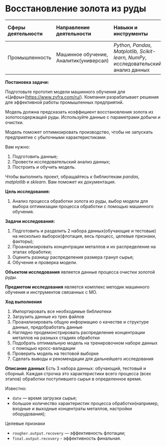 # Восстановление золота из руды
|Сферы деятельности|Направление деятельности|Навыки и инструменты|Ключевые слова проекта|Статус проекта| 
|:-----------------|:-----------------------|:-------------------|:---------------------|:-------------:|
|Промышленность|Машинное обучение, Аналитик(универсал)|*Python, Pandas, Matplotlib, Scikit-learn, NumPy*, исследовательский анализ данных|анализ данных, регрессия, кастомные метрики|Завершен|

**Постановка задачи:**

Подготовьте прототип модели машинного обучения для «Цифры»(https://www.zyfra.com/ru/). Компания разрабатывает решения для эффективной работы промышленных предприятий.

Модель должна предсказать коэффициент восстановления золота из золотосодержащей руды. Используйте данные с параметрами добычи и очистки. 

Модель поможет оптимизировать производство, чтобы не запускать предприятие с убыточными характеристиками.

Вам нужно:

1. Подготовить данные;
2. Провести исследовательский анализ данных;
3. Построить и обучить модель.

Чтобы выполнить проект, обращайтесь к библиотекам *pandas*, *matplotlib* и *sklearn.* Вам поможет их документация.

**Цель исследования:** 
1. Анализ процесса обработки золота из руды, выбор модели для выбора оптимизации процесса обработки с помощью машинного обучения.

**Задачи исследования:**
1. Подготовить и разделить 2 набора данных(обучающие и тестовые) на несколько выборок(флотация, весь процесс, целевые признаки, факторы);
2. Проанализировать концентрации металлов и их распределение на этапах обработки;
3. Оценить разницу распределения размера гранул сырья;
4. Обучение и проверка модели.

**Объектом исследования** является данные процесса очистки золотой руды.

**Предметом исследования** является комплекс методик машинного обучения и инструментов связанных с МО.

**Ход выполнения**
1. Импортировать все необходимые библиотеки
2. Загрузить данные из трех файлов
3. Проанализировать общую информацию о качестве и структуре данных, предобработать данные
4. Наглядно продемонстрировать распределение концентрации металлов на разныхх стадиях обработки
5. Подобрать оптимальную модель на тренировочном наборе данных с помощью кросс-валидации
6. Проверить модель на тестовой выборке
7. Сделать выводы и рекомендации для дальнейшего исследования

**Описание данных**
Есть 3 набора данных: обучающий, тестовый и сборный. Каждая строчка это характеристики всего процесса (всех этапов) обработки поступившего сырья в определенное время. 

Известно:
- `date` — время загрузки сырья;
- большое количество характеристик процесса обработки(например, входные и выходные концентраты металлов, настройки оборудования);

Целевые признаки
- `rougher.output.recovery` — эффективность флотации;
- `final.output.recovery` - эффективность финальная.
